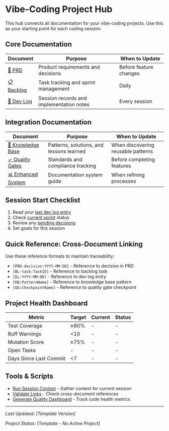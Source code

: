 # Vibe-Coding Project Hub

This hub connects all documentation for your vibe-coding projects. Use this as your starting point
for each coding session.

## Core Documentation

| Document | Purpose | When to Update |
|----------|---------|---------------|
| [📝 PRD](prd.md) | Product requirements and decisions | Before feature changes |
| [📋 Backlog](backlog.md) | Task tracking and sprint management | Daily |
| [📓 Dev Log](dev_log.md) | Session records and implementation notes | Every session |

## Integration Documentation

| Document | Purpose | When to Update |
|----------|---------|---------------|
| [🧠 Knowledge Base](knowledge_base.md) | Patterns, solutions, and lessons learned | When discovering reusable patterns |
| [✓ Quality Gates](quality_gates.md) | Standards and compliance tracking | Before completing features |
| [📊 Enhanced System](enhanced_documentation_system.md) | Documentation system guide | When refining processes |

## Session Start Checklist

1. Read your [last dev log entry](dev_log.md)
2. Check [current sprint](backlog.md#active-sprint-yyyy-mm-dd-to-yyyy-mm-dd) status
3. Review any [pending decisions](prd.md#decision-log)
4. Set goals for this session

## Quick Reference: Cross-Document Linking

Use these reference formats to maintain traceability:

- `[PRD-decision:YYYY-MM-DD]` - Reference to decision in PRD
- `[BL-task:TaskID]` - Reference to backlog task
- `[DL:YYYY-MM-DD]` - Reference to dev log entry
- `[KB:PatternName]` - Reference to knowledge base pattern
- `[QG:CheckpointName]` - Reference to quality gate checkpoint

## Project Health Dashboard

| Metric | Target | Current | Status |
|--------|--------|---------|--------|
| Test Coverage | ≥80% | - | - |
| Ruff Warnings | <10 | - | - |
| Mutation Score | ≥75% | - | - |
| Open Tasks | - | - | - |
| Days Since Last Commit | <7 | - | - |

## Tools & Scripts

- [Run Session Context](../scripts/session_context.py) - Gather context for current session
- [Validate Links](../scripts/validate_links.py) - Check cross-document references
- [Generate Quality Dashboard](../scripts/quality_dashboard.py) - Track code health metrics

---

*Last Updated: [Template Version]*

*Project Status: [Template - No Active Project]*
